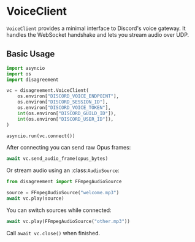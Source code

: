 # VoiceClient

`VoiceClient` provides a minimal interface to Discord's voice gateway. It handles the WebSocket handshake and lets you stream audio over UDP.

## Basic Usage

```python
import asyncio
import os
import disagreement

vc = disagreement.VoiceClient(
    os.environ["DISCORD_VOICE_ENDPOINT"],
    os.environ["DISCORD_SESSION_ID"],
    os.environ["DISCORD_VOICE_TOKEN"],
    int(os.environ["DISCORD_GUILD_ID"]),
    int(os.environ["DISCORD_USER_ID"]),
)

asyncio.run(vc.connect())
```

After connecting you can send raw Opus frames:

```python
await vc.send_audio_frame(opus_bytes)
```

Or stream audio using an :class:`AudioSource`:

```python
from disagreement import FFmpegAudioSource

source = FFmpegAudioSource("welcome.mp3")
await vc.play(source)
```

You can switch sources while connected:

```python
await vc.play(FFmpegAudioSource("other.mp3"))
```

Call `await vc.close()` when finished.
